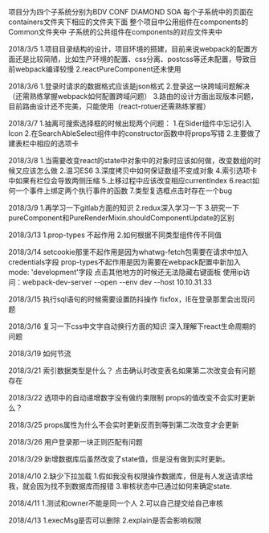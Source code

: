 项目分为四个子系统分别为BDV CONF DIAMOND SOA
每个子系统中的页面在containers文件夹下相应的文件夹下面
整个项目中公用组件在components的Common文件夹中
子系统的公共组件在components的对应文件夹中

2018/3/5
1.项目目录结构的设计，项目环境的搭建，目前来说webpack的配置方面还是比较简陋，比如生产环境的配置、css分离、postcss等还未配置，导致目前webpack编译较慢
2.reactPureComponent还未使用 

2018/3/6
1.登录时请求的数据格式应该是json格式
2.登录这一块跨域问题解决（还需熟练掌握webpack如何配置跨域问题）
3.路由的设计方面出现版本问题，目前路由设计还不完美，只能使用（react-rotuer还需熟练掌握）

2018/3/7
1.抽离可搜索选择框的时候出现两个问题： 1.在Sider组件中忘记引入Icon 2.在SearchAbleSelect组件中的constructor函数中将props写错
2.主要做了建表栏中相应的选项卡

2018/3/8
1.当需要改变react的state中对象中的对象时应该如何做，改变数组的时候又应该怎么做
2.温习ES6
3.深度拷贝中如何保证数组不变成对象
4.索引选项卡中如果有栏位会导致两侧压缩
5.上移过程中应该改变相应currentIndex
6.react如何一个事件上绑定两个执行事件的函数
7.类型复选框点击时存在一个bug

2018/3/9
1.再学习一下gitlab方面的知识
2.redux深入学习一下
3.研究一下pureComponent和PureRenderMixin.shouldComponentUpdate的区别

2018/3/13
1.prop-types 不起作用
2.如何根据不同类型组件传不同值

2018/3/14
setcookie那里不起作用是因为whatwg-fetch包需要在请求中加入credentials字段
prop-types不起作用是因为需要在webpack配置中新加入mode: 'development'字段
点击其他地方的时候还无法隐藏右键面板
使用ip访问：webpack-dev-server --open --env dev --host 10.10.31.33

2018/3/15
执行sql语句的时候需要设置防抖操作
fixfox，IE在登录那里会出现问题

2018/3/16
复习一下css中文字自动换行方面的知识
深入理解下react生命周期的问题

2018/3/19
如何节流

2018/3/21
索引数据类型是什么？
点击确认时改变表名如果第二次改变会有问题存在

2018/3/22
选项中的自动递增数字没有做约束限制
props的值改变不会实时更新么？

2018/3/25
props属性为什么不会实时更新反而到等到第二次改变才会更新

2018/3/26
用户登录那一块正则匹配有问题

2018/3/29
新增数据库后虽然改变了state值，但是没有做到实时更新。

2018/4/10
2.缺少下拉加载
1.假如我没有权限操作数据库，但是有人发送请求给我，就会因为找不到数据库而报错
3.审核状态中已通过如何来确定state.

2018/4/11
1.测试和owner不能是同一个人
2.可以自己提交给自己审核

2018/4/13
1.execMsg是否可以删除
2.explain是否会影响权限
